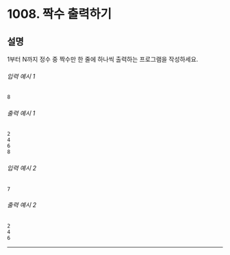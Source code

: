 # 1008. 짝수 출력하기

## **설명**  
1부터 N까지 정수 중 짝수만 한 줄에 하나씩 출력하는 프로그램을 작성하세요.

###### 입력 예시 1  
    8

###### 출력 예시 1  
    2
    4
    6
    8

###### 입력 예시 2  
    7

###### 출력 예시 2  
    2
    4
    6

---